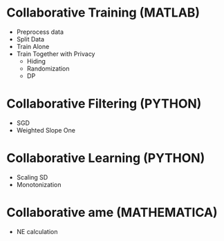 # Collaborative Training (MATLAB)
- Preprocess data
- Split Data
- Train Alone
- Train Together with Privacy
  - Hiding
  - Randomization
  - DP

# Collaborative Filtering (PYTHON)
 - SGD
 - Weighted Slope One

# Collaborative Learning (PYTHON)
 - Scaling SD
 - Monotonization
 
# Collaborative ame (MATHEMATICA)
 - NE calculation

